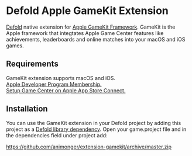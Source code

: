 # Defold Apple GameKit Extension
[Defold](https://www.defold.com) native extension for [Apple GameKit Framework](https://developer.apple.com/documentation/gamekit?language=objc).
GameKit is the Apple framework that integtates Apple Game Center features like achievements, leaderboards and online matches into your macOS and iOS games.

## Requirements
GameKit extension supports macOS and iOS.  
[Apple Developer Program Membership.](https://developer.apple.com/programs/whats-included/)  
[Setup Game Center on Apple App Store Connect.](https://developer.apple.com/library/archive/documentation/LanguagesUtilities/Conceptual/iTunesConnectGameCenter_Guide/Introduction/Introduction.html#//apple_ref/doc/uid/TP40013726)  

## Installation
You can use the GameKit extension in your Defold project by adding this project as a [Defold library dependency](http://www.defold.com/manuals/libraries/). Open your game.project file and in the dependencies field under project add:

https://github.com/animonger/extension-gamekit/archive/master.zip
